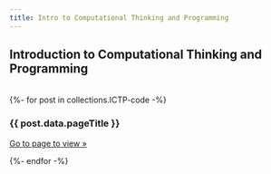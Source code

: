 ```yaml
---
title: Intro to Computational Thinking and Programming
---
```


## Introduction to Computational Thinking and Programming
<br>
<div class="card-div">
{%- for post in collections.ICTP-code -%}
    <div class="card">
    <h3>{{ post.data.pageTitle }}</h3>
    <p class="card-p"><a href="{{ post.url }}" class="card-a">Go to page to view &raquo;</a></p>
    </div>
{%- endfor -%}
</div>